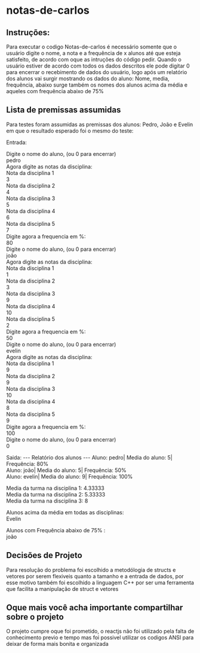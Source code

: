 # notas-de-carlos
## Instruções:

Para executar o codigo Notas-de-carlos é necessário somente que o usuário digite o nome, a nota e a frequência de x alunos até que esteja satisfeito, de acordo com oque as intruções do código pedir. Quando o usuário estiver de acordo com todos os dados descritos ele pode digitar 0 para encerrar o recebimento de dados do usuário, logo após um relatório dos alunos vai surgir mostrando os dados do aluno: Nome, media, frequência, abaixo surge também os nomes dos alunos acima da média e aqueles com frequência abaixo de 75% 

## Lista de premissas assumidas

Para testes foram assumidas as premissas dos alunos: Pedro, João e Evelin em que o resultado esperado foi o mesmo do teste: 

Entrada: 

Digite o nome do aluno, (ou 0 para encerrar)<br>
pedro<br>
Agora digite as notas da disciplina:<br>
Nota da disciplina 1<br>
3<br>
Nota da disciplina 2<br>
4<br>
Nota da disciplina 3<br>
5<br>
Nota da disciplina 4<br>
6<br>
Nota da disciplina 5<br>
7<br>
Digite agora a frequencia em %:<br>
80<br>
Digite o nome do aluno, (ou 0 para encerrar)<br>
joão<br>
Agora digite as notas da disciplina:<br>
Nota da disciplina 1<br>
1<br>
Nota da disciplina 2<br>
3<br>
Nota da disciplina 3<br>
9<br>
Nota da disciplina 4<br>
10<br>
Nota da disciplina 5<br>
2<br>
Digite agora a frequencia em %:<br>
50<br>
Digite o nome do aluno, (ou 0 para encerrar)<br>
evelin<br>
Agora digite as notas da disciplina:<br>
Nota da disciplina 1<br>
9<br>
Nota da disciplina 2<br>
9<br>
Nota da disciplina 3<br>
10<br>
Nota da disciplina 4<br>
8<br>
Nota da disciplina 5<br>
9<br>
Digite agora a frequencia em %:<br>
100<br>
Digite o nome do aluno, (ou 0 para encerrar)<br>
0<br>

Saida:
--- Relatório dos alunos ---
Aluno: pedro| Media do aluno: 5| Frequência: 80%<br>
Aluno: joão| Media do aluno: 5| Frequência: 50%<br>
Aluno: evelin| Media do aluno: 9| Frequência: 100%<br>

Media da turma na disciplina 1: 4.33333<br>
Media da turma na disciplina 2: 5.33333<br>
Media da turma na disciplina 3: 8<br>

Alunos acima da média em todas as disciplinas:<br>
Evelin<br>

Alunos com Frequência abaixo de 75% :<br>
joão<br>

## Decisões de Projeto

Para resolução do problema foi escolhido a metodólogia de structs e vetores por serem flexiveis quanto a tamanho e a entrada de dados, por esse motivo também foi escolhido a linguagem C++ por ser uma ferramenta que facilita a manipulação de struct e vetores 

## Oque mais você acha importante compartilhar sobre o projeto

O projeto cumpre oque foi prometido, o reactjs não foi utilizado pela falta de conhecimento previo e tempo mas foi possivel utilizar os codigos ANSI para deixar de forma mais bonita e organizada
